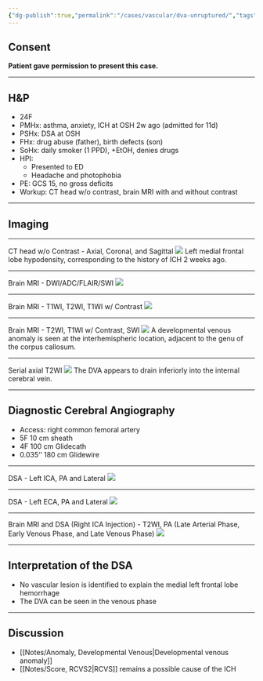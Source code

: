 ```yaml
---
{"dg-publish":true,"permalink":"/cases/vascular/dva-unruptured/","tags":["DVA","DSA","ICH","endo"],"created":"2023-06-05T10:00:51.034-05:00","updated":"2023-06-05T10:22:56.590-05:00"}
---
```



## Consent

**Patient gave permission to present this case.**

----

## H&P

- 24F
- PMHx: asthma, anxiety, ICH at OSH 2w ago (admitted for 11d)
- PSHx: DSA at OSH
- FHx: drug abuse (father), birth defects (son)
- SoHx: daily smoker (1 PPD), +EtOH, denies drugs
- HPI: 
	- Presented to ED
	- Headache and photophobia
- PE: GCS 15, no gross deficits
- Workup: CT head w/o contrast, brain MRI with and without contrast

---

## Imaging

---

CT head w/o Contrast - Axial, Coronal, and Sagittal
![](https://i.imgur.com/sZ8IL53.png)
Left medial frontal lobe hypodensity, corresponding to the history of ICH 2 weeks ago.

---

Brain MRI - DWI/ADC/FLAIR/SWI 
![](https://i.imgur.com/0l5wO3g.png)

---

Brain MRI - T1WI, T2WI, T1WI w/ Contrast
![](https://i.imgur.com/ZfiFdk8.png)

---

Brain MRI - T2WI, T1WI w/ Contrast, SWI
![](https://i.imgur.com/tiM3Sxo.png)
A developmental venous anomaly is seen at the interhemispheric location, adjacent to the genu of the corpus callosum.

---

Serial axial T2WI 
![](https://i.imgur.com/kQUXGE4.png)
The DVA appears to drain inferiorly into the internal cerebral vein.

---

## Diagnostic Cerebral Angiography

- Access: right common femoral artery
- 5F 10 cm sheath
- 4F 100 cm Glidecath
- 0.035‘’ 180 cm Glidewire

---

DSA - Left ICA, PA and Lateral
![](https://i.imgur.com/OqGWRYt.jpg)

---

DSA - Left ECA, PA and Lateral
![](https://i.imgur.com/iljgR6e.png)

---

Brain MRI and DSA (Right ICA Injection) - T2WI, PA (Late Arterial Phase, Early Venous Phase, and Late Venous Phase)
![](https://i.imgur.com/iuh44N0.png)

---

## Interpretation of the DSA

- No vascular lesion is identified to explain the medial left frontal lobe hemorrhage
- The DVA can be seen in the venous phase

---

## Discussion

- [[Notes/Anomaly, Developmental Venous\|Developmental venous anomaly]]
- [[Notes/Score, RCVS2\|RCVS]] remains a possible cause of the ICH
